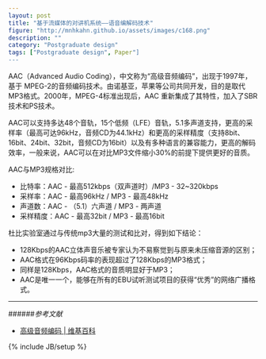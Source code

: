 ```yaml
---
layout: post
title: "基于流媒体的对讲机系统——语音编解码技术"
figure: "http://mnhkahn.github.io/assets/images/c168.png"
description: ""
category: "Postgraduate design"
tags: ["Postgraduate design", Paper"]
---
```


AAC（Advanced Audio Coding），中文称为“高级音频编码”，出现于1997年，基于 MPEG-2的音频编码技术。由诺基亚，苹果等公司共同开发，目的是取代MP3格式。2000年，MPEG-4标准出现后，AAC 重新集成了其特性，加入了SBR技术和PS技术。

AAC可以支持多达48个音轨，15个低频（LFE）音轨，5.1多声道支持，更高的采样率（最高可达96kHz，音频CD为44.1kHz）和更高的采样精度（支持8bit、16bit、24bit、32bit，音频CD为16bit）以及有多种语言的兼容能力，更高的解码效率，一般来说，AAC可以在对比MP3文件缩小30%的前提下提供更好的音质。

AAC与MP3规格对比:

+ 比特率：AAC - 最高512kbps（双声道时）/MP3 - 32~320kbps
+ 采样率：AAC - 最高96kHz / MP3 - 最高48kHz
+ 声道数：AAC - （5.1）六声道 / MP3 - 两声道
+ 采样精度：AAC - 最高32bit / MP3 - 最高16bit

杜比实验室通过与传统mp3大量的测试和比对，得到如下结论：

+ 128Kbps的AAC立体声音乐被专家认为不易察觉到与原来未压缩音源的区别；
+ AAC格式在96Kbps码率的表现超过了128Kbps的MP3格式；
+ 同样是128Kbps，AAC格式的音质明显好于MP3；
+ AAC是唯一一个，能够在所有的EBU试听测试项目的获得“优秀”的网络广播格式。

---

######*参考文献*
+ [高级音频编码 | 维基百科](http://zh.wikipedia.org/wiki/%E9%80%B2%E9%9A%8E%E9%9F%B3%E8%A8%8A%E7%B7%A8%E7%A2%BC)



{% include JB/setup %}